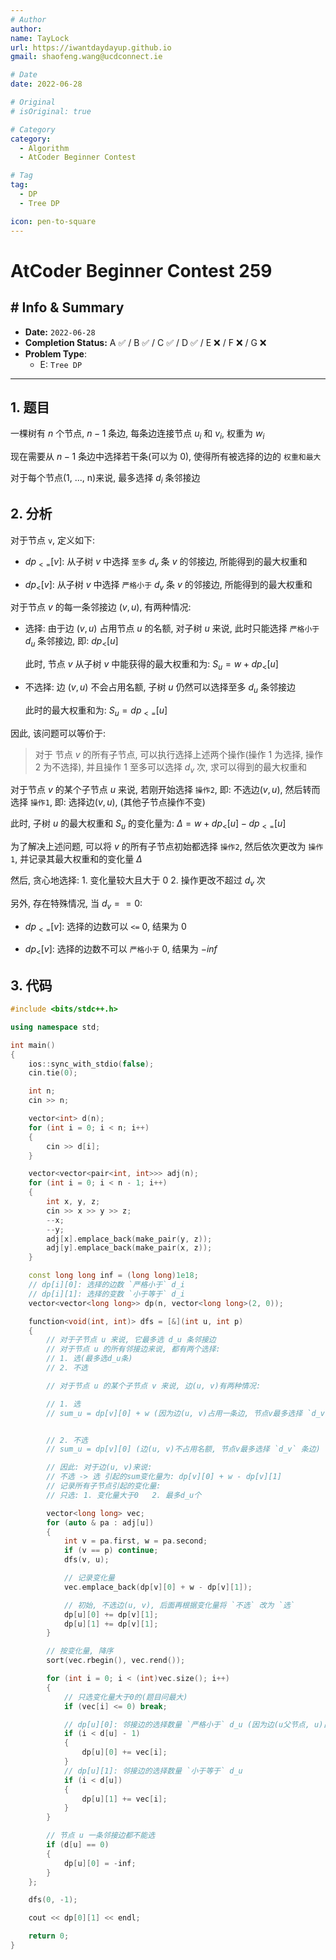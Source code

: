 ```yaml
---
# Author
author:
name: TayLock
url: https://iwantdaydayup.github.io
gmail: shaofeng.wang@ucdconnect.ie

# Date
date: 2022-06-28

# Original
# isOriginal: true

# Category
category:
  - Algorithm
  - AtCoder Beginner Contest

# Tag
tag:
  - DP
  - Tree DP

icon: pen-to-square
---
```


# AtCoder Beginner Contest 259

## # Info & Summary

- **Date:** `2022-06-28`
- **Completion Status:** A ✅ / B ✅ / C ✅ / D ✅ / E ❌ / F ❌ / G ❌
- **Problem Type**:
  - E: `Tree DP`

---

## 1. 题目

一棵树有 $n$ 个节点, $n - 1$ 条边, 每条边连接节点 $u_i$ 和 $v_i$, 权重为 $w_i$

现在需要从 $n - 1$ 条边中选择若干条(可以为 0), 使得所有被选择的边的 `权重和最大`

对于每个节点(1, ..., n)来说, 最多选择 $d_i$ 条邻接边

## 2. 分析

对于节点 `v`, 定义如下:

- $dp_{<=}[v]$: 从子树 $v$ 中选择 `至多` $d_v$ 条 $v$ 的邻接边, 所能得到的最大权重和

- $dp_{<}[v]$: 从子树 $v$ 中选择 `严格小于` $d_v$ 条 $v$ 的邻接边, 所能得到的最大权重和

对于节点 $v$ 的每一条邻接边 $(v, u)$, 有两种情况:

- 选择: 由于边 $(v, u)$ 占用节点 $u$ 的名额, 对子树 $u$ 来说, 此时只能选择 `严格小于` $d_u$ 条邻接边, 即: $dp_{<}[u]$

  此时, 节点 $v$ 从子树 $v$ 中能获得的最大权重和为: $S_u = w + dp_{<}[u]$

- 不选择: 边 $(v, u)$ 不会占用名额, 子树 $u$ 仍然可以选择至多 $d_u$ 条邻接边

  此时的最大权重和为: $S_u = dp_{<=}[u]$

因此, 该问题可以等价于:

> 对于 节点 $v$ 的所有子节点, 可以执行选择上述两个操作(操作 1 为选择, 操作 2 为不选择), 并且操作 1 至多可以选择 $d_v$ 次, 求可以得到的最大权重和

对于节点 $v$ 的某个子节点 $u$ 来说, 若刚开始选择 `操作2`, 即: 不选边$(v, u)$, 然后转而选择 `操作1`, 即: 选择边$(v, u)$, (其他子节点操作不变)

此时, 子树 $u$ 的最大权重和 $S_u$ 的变化量为: $\Delta = w + dp_{<}[u] - dp_{<=}[u]$

为了解决上述问题, 可以将 $v$ 的所有子节点初始都选择 `操作2`, 然后依次更改为 `操作1`, 并记录其最大权重和的变化量 $\Delta$

然后, 贪心地选择: 1. 变化量较大且大于 0 2. 操作更改不超过 $d_v$ 次

另外, 存在特殊情况, 当 $d_v == 0$:

- $dp_{<=}[v]$: 选择的边数可以 `<=` 0, 结果为 $0$

- $dp_{<}[v]$: 选择的边数不可以 `严格小于` 0, 结果为 $-inf$

## 3. 代码

```cpp
#include <bits/stdc++.h>

using namespace std;

int main()
{
    ios::sync_with_stdio(false);
    cin.tie(0);

    int n;
    cin >> n;

    vector<int> d(n);
    for (int i = 0; i < n; i++)
    {
        cin >> d[i];
    }

    vector<vector<pair<int, int>>> adj(n);
    for (int i = 0; i < n - 1; i++)
    {
        int x, y, z;
        cin >> x >> y >> z;
        --x;
        --y;
        adj[x].emplace_back(make_pair(y, z));
        adj[y].emplace_back(make_pair(x, z));
    }

    const long long inf = (long long)1e18;
    // dp[i][0]: 选择的边数 `严格小于` d_i
    // dp[i][1]: 选择的变数 `小于等于` d_i
    vector<vector<long long>> dp(n, vector<long long>(2, 0));

    function<void(int, int)> dfs = [&](int u, int p)
    {
        // 对于子节点 u 来说, 它最多选 d_u 条邻接边
        // 对于节点 u 的所有邻接边来说, 都有两个选择:
        // 1. 选(最多选d_u条)
        // 2. 不选

        // 对于节点 u 的某个子节点 v 来说, 边(u, v)有两种情况:

        // 1. 选
        // sum_u = dp[v][0] + w (因为边(u, v)占用一条边, 节点v最多选择 `d_v - 1` 条)


        // 2. 不选
        // sum_u = dp[v][0] (边(u, v)不占用名额, 节点v最多选择 `d_v` 条边)

        // 因此: 对于边(u, v)来说:
        // 不选 -> 选 引起的sum变化量为: dp[v][0] + w - dp[v][1]
        // 记录所有子节点引起的变化量:
        // 只选: 1. 变化量大于0   2. 最多d_u个

        vector<long long> vec;
        for (auto & pa : adj[u])
        {
            int v = pa.first, w = pa.second;
            if (v == p) continue;
            dfs(v, u);

            // 记录变化量
            vec.emplace_back(dp[v][0] + w - dp[v][1]);

            // 初始, 不选边(u, v), 后面再根据变化量将 `不选` 改为 `选`
            dp[u][0] += dp[v][1];
            dp[u][1] += dp[v][1];
        }

        // 按变化量, 降序
        sort(vec.rbegin(), vec.rend());

        for (int i = 0; i < (int)vec.size(); i++)
        {
            // 只选变化量大于0的(题目问最大)
            if (vec[i] <= 0) break;

            // dp[u][0]: 邻接边的选择数量 `严格小于` d_u (因为边(u父节点, u)占用名额)
            if (i < d[u] - 1)
            {
                dp[u][0] += vec[i];
            }
            // dp[u][1]: 邻接边的选择数量 `小于等于` d_u
            if (i < d[u])
            {
                dp[u][1] += vec[i];
            }
        }

        // 节点 u 一条邻接边都不能选
        if (d[u] == 0)
        {
            dp[u][0] = -inf;
        }
    };

    dfs(0, -1);

    cout << dp[0][1] << endl;

    return 0;
}

```
